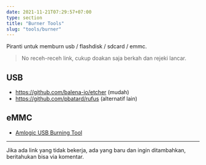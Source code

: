 ```yaml
---
date: 2021-11-21T07:29:57+07:00
type: section
title: "Burner Tools"
slug: "tools/burner"
---
```


Piranti untuk memburn usb / flashdisk / sdcard / emmc.

> No receh-receh link, cukup doakan saja berkah dan rejeki lancar.

## USB

- https://github.com/balena-io/etcher (mudah)
- https://github.com/pbatard/rufus (alternatif lain)

## eMMC

- [Amlogic USB Burning Tool](/tools/usb-burning-tool)

---

Jika ada link yang tidak bekerja, ada yang baru dan ingin ditambahkan, beritahukan bisa via komentar.
